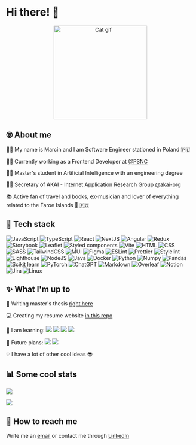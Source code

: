 # Hi there! 👋 

<div align="center">
  <img alt="Cat gif" src="https://media.giphy.com/media/lP8ezu4iNVmZYOZn3j/giphy.gif" height="250px"/>
</div>

## 🤓 About me

👨‍💻 My name is Marcin and I am Software Engineer stationed in Poland 🇵🇱

👨‍💼 Currently working as a Frontend Developer at [@PSNC](https://www.linkedin.com/company/poznan-supercomputing-and-networking-center/mycompany/)

👨‍🎓 Master's student in Artificial Intelligence with an engineering degree

👨‍🏫 Secretary of AKAI - Internet Application Research Group [@akai-org](https://github.com/akai-org)

📚 Active fan of travel and books, ex-musician and lover of everything related to the Faroe Islands 🐑 🇫🇴

## 🧪 Tech stack

<p>
  <img alt="JavaScript" src="https://img.shields.io/badge/JavaScript-5162ff?style=flat-square&logo=javascript&logoColor=white" />
  <img alt="TypeScript" src="https://img.shields.io/badge/TypeScript-5560f8?style=flat-square&logo=typescript&logoColor=white" />
  <img alt="React" src="https://img.shields.io/badge/React-5a5ef1?style=flat-square&logo=react&logoColor=white" />
  <img alt="NextJS" src="https://img.shields.io/badge/next%20js-5e5cea?style=flat-square&logo=nextdotjs&logoColor=white" />
  <img alt="Angular" src="https://img.shields.io/badge/Angular-635ae3?style=flat-square&logo=angular&logoColor=white" />
  
  <img alt="Redux" src="https://img.shields.io/badge/Redux-6758dc?style=flat-square&logo=redux&logoColor=white" />
  <img alt="Storybook" src="https://img.shields.io/badge/storybook-6c56d5?style=flat-square&logo=storybook&logoColor=white" />
  <img alt="Leaflet" src="https://img.shields.io/badge/Leaflet-7054ce?style=flat-square&logo=Leaflet&logoColor=white" />
  <img alt="Styled components" src="https://img.shields.io/badge/styled--components-7552c7?style=flat-square&logo=styled-components&logoColor=white" />
  <img alt="Vite" src="https://img.shields.io/badge/Vite-794fc0?style=flat-square&logo=vite&logoColor=white" />
  
  <img alt="HTML" src="https://img.shields.io/badge/HTML5-7d4db9?style=flat-square&logo=html5&logoColor=white" />
  <img alt="CSS" src="https://img.shields.io/badge/CSS3-824bb2?style=flat-square&logo=css3&logoColor=white" />
  <img alt="SASS" src="https://img.shields.io/badge/Sass-8649ab?style=flat-square&logo=sass&logoColor=white" />
  <img alt="TailwindCSS" src="https://img.shields.io/badge/Tailwind_CSS-8b47a4?style=flat-square&logo=tailwind-css&logoColor=white" />
  <img alt="MUI" src="https://img.shields.io/badge/Material%20UI-8f459d?style=flat-square&logo=mui&logoColor=white" />
  
  <img alt="Figma" src="https://img.shields.io/badge/Figma-944396?style=flat-square&logo=figma&logoColor=white" />
  <img alt="ESLint" src="https://img.shields.io/badge/eslint-984190?style=flat-square&logo=eslint&logoColor=white" />
  <img alt="Prettier" src="https://img.shields.io/badge/prettier-9c3f89?style=flat-square&logo=prettier&logoColor=white" />
  <img alt="Stylelint" src="https://img.shields.io/badge/stylelint-a13d82?style=flat-square&logo=stylelint&logoColor=white" />
  <img alt="Lighthouse" src="https://img.shields.io/badge/Lighthouse-a53b7b?style=flat-square&logo=Lighthouse&logoColor=white" />
  
  <img alt="NodeJS" src="https://img.shields.io/badge/Node%20js-aa3974?style=flat-square&logo=nodedotjs&logoColor=white" />
  <img alt="Java" src="https://img.shields.io/badge/Java-ae376d?style=flat-square&logo=openjdk&logoColor=white" />
  <img alt="Docker" src="https://img.shields.io/badge/Docker-b33566?style=flat-square&logo=docker&logoColor=white" />
  <img alt="Python" src="https://img.shields.io/badge/Python-b7335f?style=flat-square&logo=python&logoColor=white" />
  <img alt="Numpy" src="https://img.shields.io/badge/Numpy-bc3158?style=flat-square&logo=numpy&logoColor=white" />
  
  <img alt="Pandas" src="https://img.shields.io/badge/Pandas-c02e51?style=flat-square&logo=pandas&logoColor=white" />
  <img alt="Scikit learn" src="https://img.shields.io/badge/scikit_learn-c42c4a?style=flat-square&logo=scikit-learn&logoColor=white" />
  <img alt="PyTorch" src="https://img.shields.io/badge/PyTorch-c92a43?style=flat-square&logo=pytorch&logoColor=white" />
  <img alt="ChatGPT" src="https://img.shields.io/badge/ChatGPT-cd283c?style=flat-square&logo=openai&logoColor=white" />
  <img alt="Markdown" src="https://img.shields.io/badge/Markdown-d22635?style=flat-square&logo=markdown&logoColor=white" />
  
  <img alt="Overleaf" src="https://img.shields.io/badge/Overleaf-d6242e?style=flat-square&logo=Overleaf&logoColor=white" />
  <img alt="Notion" src="https://img.shields.io/badge/Notion-db2227?style=flat-square&logo=notion&logoColor=white" />
  <img alt="Jira" src="https://img.shields.io/badge/Jira-df2020?style=flat-square&logo=Jira&logoColor=white" />
  <img alt="Linux" src="https://img.shields.io/badge/Linux-E71818?style=flat-square&logo=linux&logoColor=white" />
</p>

## ✨ What I'm up to

📜 Writing master's thesis [right here](https://github.com/marcol13/milp-electre)

💻 Creating my resume website [in this repo](https://github.com/marcol13/milp-electre)

 
<p>
  🏫 I am learning: 
  <img src="https://img.shields.io/badge/Elixir-4B275F?style=flat-square&logo=elixir&logoColor=white" />
  <img src="https://img.shields.io/badge/Phoenix-FD4F00?style=flat-square&logo=phoenixframework&logoColor=fff" />
  <img src="https://img.shields.io/badge/fastapi-109989?style=flat-square&logo=FASTAPI&logoColor=white" />
  <img src="https://img.shields.io/badge/TensorFlow-FF6F00?style=flat-square&logo=TensorFlow&logoColor=white" />
</p>


<p>
  🌈 Future plans:
  <img src="https://img.shields.io/badge/remix-000000?style=flat-square&logo=remix&logoColor=white" />
  <img src="https://img.shields.io/badge/ThreeJs-black?style=flat-square&logo=three.js&logoColor=white" />
</p>

💡 I have a lot of other cool ideas 😎

## 📊 Some cool stats

<p>
  <picture>
  <source
    srcset="https://github-readme-stats.vercel.app/api?username=marcol13&show_icons=true&theme=synthwave"
    media="(prefers-color-scheme: dark)"
  />
  <source
    srcset="https://github-readme-stats.vercel.app/api?username=marcol13&show_icons=true"
    media="(prefers-color-scheme: light), (prefers-color-scheme: no-preference)"
  />
  <img src="https://github-readme-stats.vercel.app/api?username=marcol13&show_icons=true" />
</picture>
</p>

<p>
  <picture>
  <source
    srcset="https://github-readme-stats.vercel.app/api/top-langs/?username=marcol13&size_weight=0.2&count_weight=0.8&theme=synthwave"
    media="(prefers-color-scheme: dark)"
  />
  <source
    srcset="https://github-readme-stats.vercel.app/api/top-langs/?username=marcol13&size_weight=0.2&count_weight=0.8"
    media="(prefers-color-scheme: light), (prefers-color-scheme: no-preference)"
  />
  <img src="https://github-readme-stats.vercel.app/api/top-langs/?username=marcol13&size_weight=0.2&count_weight=0.8" />
</picture>
</p>


## 🚀 How to reach me

Write me an [email](mailto:marcinkrueger@gmail.com) or contact me through [LinkedIn](https://www.linkedin.com/in/marcin-krueger/?locale=en_US)
